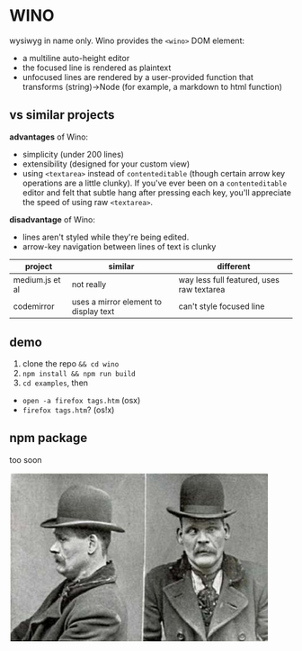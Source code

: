 # WINO

wysiwyg in name only. Wino provides the `<wino>` DOM element:
* a multiline auto-height editor
* the focused line is rendered as plaintext
* unfocused lines are rendered by a user-provided function that transforms (string)->Node (for example, a markdown to html function)

## vs similar projects

**advantages** of Wino:
* simplicity (under 200 lines)
* extensibility (designed for your custom view)
* using `<textarea>` instead of `contenteditable` (though certain arrow key operations are a little clunky). If you've ever been on a `contenteditable` editor and felt that subtle hang after pressing each key, you'll appreciate the speed of using raw `<textarea>`.

**disadvantage** of Wino:
* lines aren't styled while they're being edited.
* arrow-key navigation between lines of text is clunky

| project | similar | different |
|---|---|---|
| medium.js et al | not really | way less full featured, uses raw textarea |
| codemirror | uses a mirror element to display text | can't style focused line |

## demo

1. clone the repo `&& cd wino`
1. `npm install && npm run build`
1. `cd examples`, then
  - `open -a firefox tags.htm` (osx)
  - `firefox tags.htm`? (os!x)

## npm package

too soon

![James Doyle, a prominent example of the type, at a low point in his run](static/james-doyle-mugshot.jpg)
